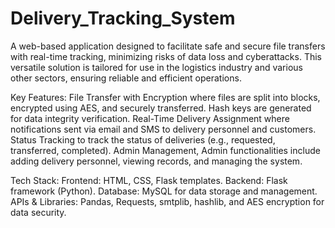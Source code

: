 # Delivery_Tracking_System
A web-based application designed to facilitate safe and secure file transfers with real-time tracking, minimizing risks of data loss and cyberattacks. This versatile solution is tailored for use in the logistics industry and various other sectors, ensuring reliable and efficient operations.

Key Features:
File Transfer with Encryption where files are split into blocks, encrypted using AES, and securely transferred.
Hash keys are generated for data integrity verification.
Real-Time Delivery Assignment where notifications sent via email and SMS to delivery personnel and customers.
Status Tracking to track the status of deliveries (e.g., requested, transferred, completed).
Admin Management, Admin functionalities include adding delivery personnel, viewing records, and managing the system.

Tech Stack:
Frontend: HTML, CSS, Flask templates.
Backend: Flask framework (Python).
Database: MySQL for data storage and management.
APIs & Libraries: Pandas, Requests, smtplib, hashlib, and AES encryption for data security.
